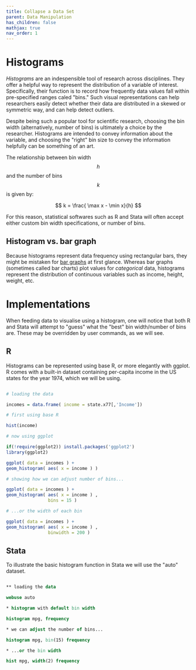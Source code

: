 ```yaml
---
title: Collapse a Data Set
parent: Data Manipulation
has_children: false
mathjax: true
nav_order: 1
---
```

  
# Histograms
  
*Histograms* are an indespensible tool of research across disciplines. They offer a helpful way to represent the distribution of a variable of interest. Specifically, their function is to record how frequently data values fall within pre-specified ranges caled "bins." Such visual representations can help researchers easily detect whether their data are distributed in a skewed or symmetric way, and can help detect outliers. 

Despite being such a popular tool for scientific research, choosing the bin width (alternatively, number of bins) is ultimately a choice by the researcher. Histograms are intended to convey information about the variable, and choosing the "right" bin size to convey the information helpfully can be something of an art.

The relationship between bin width $$h$$ and the number of bins $$k$$ is given by:

$$
k = \frac{ \max x - \min x}{h}
$$

For this reason, statistical softwares such as R and Stata will often accept either custom bin width specifications, or number of bins.

## Histogram vs. bar graph

Because histograms represent data frequency using rectangular bars, they might be mistaken for [bar graphs](https://lost-stats.github.io/Presentation/bar_graphs.html) at first glance. Whereas bar graphs (sometimes called bar charts) plot values for *categorical* data, histograms represent the distribution of continuous variables such as income, height, weight, etc.

# Implementations

When feeding data to visualise using a histogram, one will notice that both R and Stata will attempt to "guess" what the "best" bin width/number of bins are. These may be overridden by user commands, as we will see.

## R

Histograms can be represented using base R, or more elegantly with ggplot. R comes with a built-in dataset containing per-capita income in the US states for the year 1974, which we will be using.

```r

# loading the data

incomes = data.frame( income = state.x77[,'Income'])

# first using base R

hist(income)

# now using ggplot

if(!require(ggplot2)) install.packages('ggplot2')
library(ggplot2)

ggplot( data = incomes ) + 
geom_histogram( aes( x = income ) )

# showing how we can adjust number of bins...

ggplot( data = incomes ) + 
geom_histogram( aes( x = income ) ,
                bins = 15 )

# ...or the width of each bin

ggplot( data = incomes ) + 
geom_histogram( aes( x = income ) ,
                binwidth = 200 )
```

## Stata

To illustrate the basic histogram function in Stata we will use the "auto" dataset.

```stata

** loading the data

webuse auto

* histogram with default bin width

histogram mpg, frequency

* we can adjust the number of bins...

histogram mpg, bin(15) frequency

* ...or the bin width

hist mpg, width(2) frequency

```